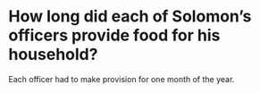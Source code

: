 # How long did each of Solomon’s officers provide food for his household?

Each officer had to make provision for one month of the year.
